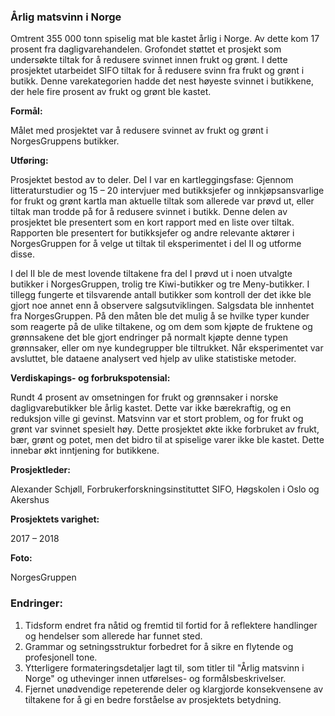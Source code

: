 ### Årlig matsvinn i Norge

Omtrent 355 000 tonn spiselig mat ble kastet årlig i Norge. Av dette kom 17 prosent fra dagligvarehandelen. Grofondet støttet et prosjekt som undersøkte tiltak for å redusere svinnet innen frukt og grønt. I dette prosjektet utarbeidet SIFO tiltak for å redusere svinn fra frukt og grønt i butikk. Denne varekategorien hadde det nest høyeste svinnet i butikkene, der hele fire prosent av frukt og grønt ble kastet.

**Formål:**

Målet med prosjektet var å redusere svinnet av frukt og grønt i NorgesGruppens butikker.

**Utføring:**

Prosjektet bestod av to deler. Del I var en kartleggingsfase: Gjennom litteraturstudier og 15 – 20 intervjuer med butikksjefer og innkjøpsansvarlige for frukt og grønt kartla man aktuelle tiltak som allerede var prøvd ut, eller tiltak man trodde på for å redusere svinnet i butikk. Denne delen av prosjektet ble presentert som en kort rapport med en liste over tiltak. Rapporten ble presentert for butikksjefer og andre relevante aktører i NorgesGruppen for å velge ut tiltak til eksperimentet i del II og utforme disse. 

I del II ble de mest lovende tiltakene fra del I prøvd ut i noen utvalgte butikker i NorgesGruppen, trolig tre Kiwi-butikker og tre Meny-butikker. I tillegg fungerte et tilsvarende antall butikker som kontroll der det ikke ble gjort noe annet enn å observere salgsutviklingen. Salgsdata ble innhentet fra NorgesGruppen. På den måten ble det mulig å se hvilke typer kunder som reagerte på de ulike tiltakene, og om dem som kjøpte de fruktene og grønnsakene det ble gjort endringer på normalt kjøpte denne typen grønnsaker, eller om nye kundegrupper ble tiltrukket. Når eksperimentet var avsluttet, ble dataene analysert ved hjelp av ulike statistiske metoder.

**Verdiskapings- og forbrukspotensial:**

Rundt 4 prosent av omsetningen for frukt og grønnsaker i norske dagligvarebutikker ble årlig kastet. Dette var ikke bærekraftig, og en reduksjon ville gi gevinst. Matsvinn var et stort problem, og for frukt og grønt var svinnet spesielt høy. Dette prosjektet økte ikke forbruket av frukt, bær, grønt og potet, men det bidro til at spiselige varer ikke ble kastet. Dette innebar økt inntjening for butikkene.

**Prosjektleder:**

Alexander Schjøll, Forbrukerforskningsinstituttet SIFO, Høgskolen i Oslo og Akershus

**Prosjektets varighet:**

2017 – 2018

**Foto:**

NorgesGruppen

### Endringer:

1. Tidsform endret fra nåtid og fremtid til fortid for å reflektere handlinger og hendelser som allerede har funnet sted.
2. Grammar og setningsstruktur forbedret for å sikre en flytende og profesjonell tone.
3. Ytterligere formateringsdetaljer lagt til, som titler til "Årlig matsvinn i Norge" og uthevinger innen utførelses- og formålsbeskrivelser.
4. Fjernet unødvendige repeterende deler og klargjorde konsekvensene av tiltakene for å gi en bedre forståelse av prosjektets betydning.